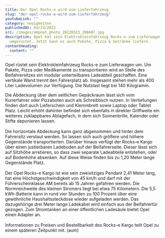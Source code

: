 ```yaml
---
title: Der Opel Rocks-e wird zum Lieferfahrzeug
slug: "der-opel-rocks-e-wird-zum-lieferfahrzeug"
youtubeLink: ""
category: neuigkeiten
publishedAt: 03/23/2022
src: /images/ampnet_photo_20220323_208407.jpg
description: Opel hat sein Elektrokleinfahrzeug Rocks-e zum Lieferwagen
  umgerüstet. Jetzt kann es auch Pakete, Pizza & Getränke liefern.
contentHeading:
  content: ""
---
```


Opel rüstet sein Elektrokleinfahrzeug Rocks-e zum Lieferwagen um. Um Pakete, Pizza oder Medikamente zu transportieren wird an Stelle des Beifahrersitzes ein modular unterteilbares Ladeabteil geschaffen. Eine vertikale Wand trennt den Fahrerplatz ab. Insgesamt stehen mehr als 400 Liter Ladevolumen zur Verfügung. Die Nutzlast liegt bei 140 Kilogramm.

Die Abdeckung über dem seitlichen Gepäckraum lässt sich vom Kurierfahrer oder Pizzaboten auch als Schreibtisch nutzen. In Vertiefungen finden dort auch Lieferschein und Klemmbrett sowie Laptop oder Tablet Platz. Leicht erhöht dahinter befindet sich ebenfalls in direkter Griffweite ein weiteres zuklappbares Ablagefach, in dem sich Sonnenbrille, Kalender oder Stifte deponieren lassen.\
\
Die horizontale Abdeckung kann ganz abgenommen und hinter dem Fahrersitz verstaut werden. So lassen sich auch größere und höhere Gegenstände transportierten. Darüber hinaus verfügt der Rocks-e Kargo über einen justierbaren Ladeboden auf der Beifahrerseite. Dieser lässt sich auf Sitzhöhe arretieren, so dass zwei separate Ladeabteile entstehen, oder auf Bodenhöhe absenken. Auf diese Weise finden bis zu 1,20 Meter lange Gegenstände Platz.\
\
Der Opel Rocks-e Kargo ist wie sein zweisitziges Pendant 2,41 Meter lang, hat eine Höchstgeschwindigkeit von 45 km/h und darf mit der Führerscheinklasse AM bereits ab 15 Jahren gefahren werden. Die Normreichweite des kleinen Stromers liegt bei etwa 75 Kilometern. Die 5,5 kWh-Batterie kann in rund vier Stunden zu 100 Prozent über eine gewöhnliche Haushaltssteckdose wieder aufgeladen werden. Das dazugehörige drei Meter lange Ladekabel wird einfach aus der Beifahrertür gezogen. Zum Stromtanken an einer öffentlichen Ladesäule bietet Opel einen Adapter an.\
\
Informationen zu Preisen und Bestellbarkeit des Rocks-e Kargo teilt Opel zu einem späteren Zeitpunkt mit. (aum)

